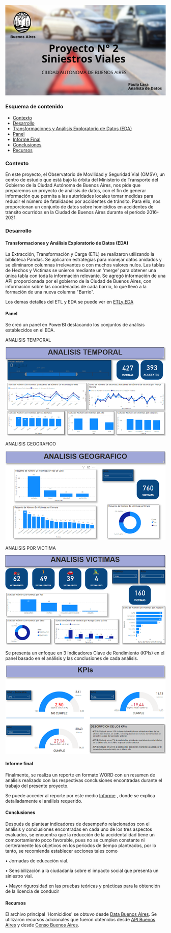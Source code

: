 ![](https://github.com/paulorlv/Proyecto2_Siniestros_Viales/blob/main/Imagenes/IMG-20240227-WA0143%20(1).jpg)


### Esquema de contenido

- [Contexto](https://github.com/paulorlv/Proyecto2_Siniestros_Viales/blob/main/README.md#contexto)
- [Desarrollo](https://github.com/paulorlv/Proyecto2_Siniestros_Viales/blob/main/README.md#desarrollo)
 - [Transformaciones y Análisis Exploratorio de Datos (EDA)](https://github.com/paulorlv/Proyecto2_Siniestros_Viales/blob/main/README.md#transformaciones-y-an%C3%A1lisis-exploratorio-de-datos-eda)
 - [Panel](https://github.com/paulorlv/Proyecto2_Siniestros_Viales/blob/main/README.md#panel)
- [Informe Final](https://github.com/paulorlv/Proyecto2_Siniestros_Viales/blob/main/README.md#informe-final)
- [Conclusiones](https://github.com/paulorlv/Proyecto2_Siniestros_Viales/blob/main/README.md#conclusiones)
- [Recursos](https://github.com/paulorlv/Proyecto2_Siniestros_Viales/blob/main/README.md#conclusiones)

### Contexto
En este proyecto, el Observatorio de Movilidad y Seguridad Vial (OMSV), un centro de estudio que está bajo la órbita del Ministerio de Transporte del Gobierno de la Ciudad Autónoma de Buenos Aires, nos pide que preparemos un proyecto de análisis de datos, con el fin de generar información que permita a las autoridades locales tomar medidas para reducir el número de fatalidades por accidentes de tránsito. Para ello, nos proporcionan un conjunto de datos sobre homicidios en accidentes de tránsito ocurridos en la Ciudad de Buenos Aires durante el período 2016-2021.


### Desarrollo
#### Transformaciones y Análisis Exploratorio de Datos (EDA)
La Extracción, Transformación y Carga (ETL) se realizaron utilizando la biblioteca Pandas.
Se aplicaron estrategias para manejar datos anidados y se eliminaron columnas irrelevantes o con muchos valores nulos.
Las tablas de Hechos y Víctimas se unieron mediante un 'merge' para obtener una única tabla con toda la información relevante.
Se agregó información de una API proporcionada por el gobierno de la Ciudad de Buenos Aires, con información sobre las coordenadas de cada barrio, lo que llevó a la formación de una nueva columna "Barrio".

Los demas detalles del ETL y EDA se puede ver en [ETLy EDA](https://github.com/paulorlv/Proyecto2_Siniestros_Viales/tree/main/ETL%20y%20EDA)

#### Panel

Se creó un panel en PowerBI destacando los conjuntos de análisis establecidos en el EDA.

ANALISIS TEMPORAL

![](https://github.com/paulorlv/Proyecto2_Siniestros_Viales/blob/main/Imagenes/ANALISIS%20TEMPORAL.png)

ANALISIS GEOGRAFICO

![](https://github.com/paulorlv/Proyecto2_Siniestros_Viales/blob/main/Imagenes/ANALISIS%20GEOGRAFICO.png)

ANALISIS POR VICTIMA

![](https://github.com/paulorlv/Proyecto2_Siniestros_Viales/blob/main/Imagenes/ANALISIS%20VICTIMAS.png)

Se presenta un enfoque en 3 Indicadores Clave de Rendimiento (KPIs) en el panel basado en el análisis y las conclusiones de cada análisis.

![](https://github.com/paulorlv/Proyecto2_Siniestros_Viales/blob/main/Imagenes/KPIs.png)



#### Informe final

Finalmente, se realiza un reporte en formato WORD con un resumen de análisis realizado con las respectivas conclusiones encontradas durante el trabajo del presente proyecto.

Se puede acceder al reporte por este medio [Informe](https://github.com/paulorlv/Proyecto2_Siniestros_Viales/blob/main/INFORME.docx) , donde se explica detalladamente el análisis requerido.

#### Conclusiones

 Después de plantear indicadores de desempeño relacionados con el análisis y conclusiones encontradas en cada uno de los tres aspectos evaluados, se encuentra que la reducción de la accidentalidad tiene un comportamiento poco favorable, pues no se cumplen constante ni certeramente los objetivos en los periodos de tiempo planteados, por lo tanto, se recomienda establecer acciones tales como 

•	 Jornadas de educación vial.
    
•	Sensibilización a la ciudadanía sobre el impacto social que presenta un siniestro vial.
    
•	 Mayor rigurosidad en las pruebas teóricas y prácticas para la obtención de la licencia de conducir

#### Recursos

 El archivo principal 'Homicidios' se obtuvo desde [Data Buenos Aires](https://data.buenosaires.gob.ar/dataset/victimas-siniestros-viales). Se utilizaron recursos adicionales que fueron obtenidos desde [API Buenos Aires](https://datosabiertos-usig-apis.buenosaires.gob.ar/datos_utiles) y desde [Censo Buenos Aires](https://es.wikipedia.org/wiki/Buenos_Aires).


